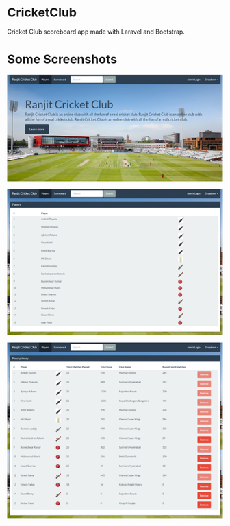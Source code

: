 # CricketClub

Cricket Club scoreboard app made with Laravel and Bootstrap.

# Some Screenshots

![alt tag](https://raw.githubusercontent.com/Xaviniesta/CricketClub/master/CricketClub/screenshots/screencapture-localhost-projects-CricketClub-laravel-master-public.png)

![alt tag](https://raw.githubusercontent.com/Xaviniesta/CricketClub/master/CricketClub/screenshots/screencapture-localhost-projects-CricketClub-laravel-master-public-players.png)

![alt tag](https://raw.githubusercontent.com/Xaviniesta/CricketClub/master/CricketClub/screenshots/screencapture-localhost-projects-CricketClub-laravel-master-public-scoreboard.png)
